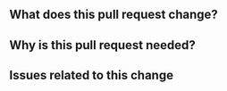 ## What does this pull request change?

## Why is this pull request needed?

## Issues related to this change

